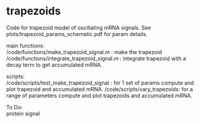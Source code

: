 # trapezoids

Code for trapezoid model of oscillating mRNA signals. See plots/trapezoid_params_schematic.pdf for param details.

main functions:  
/code/functions/make_trapezoid_signal.m : make the trapezoid
/code/functions/integrate_trapezoid_signal.m : integrate trapezoid with a decay term to get accumulated mRNA.

scripts:  
/code/scripts/test_make_trapezoid_signal : for 1 set of params compute and plot trapezoid and accumulated mRNA.
/code/scripts/vary_trapezoids: for a range of parameters compute and plot trapezoids and accumulated mRNA.

To Do:  
protein signal

